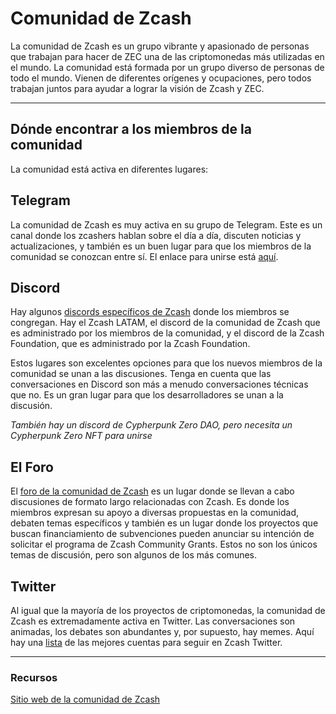 # Comunidad de Zcash

La comunidad de Zcash es un grupo vibrante y apasionado de personas que trabajan para hacer de ZEC una de las criptomonedas más utilizadas en el mundo. La comunidad está formada por un grupo diverso de personas de todo el mundo. Vienen de diferentes orígenes y ocupaciones, pero todos trabajan juntos para ayudar a lograr la visión de Zcash y ZEC.

----

## Dónde encontrar a los miembros de la comunidad

La comunidad está activa en diferentes lugares:

## Telegram

La comunidad de Zcash es muy activa en su grupo de Telegram. Este es un canal donde los zcashers hablan sobre el día a día, discuten noticias y actualizaciones, y también es un buen lugar para que los miembros de la comunidad se conozcan entre sí. El enlace para unirse está [aquí](https://t.me/Zcash_Community).

## Discord

Hay algunos [discords específicos de Zcash](https://www.notion.so/zechub/Social-Media-Links-05b9df645af54de7a1989d9c4ccc4d05) donde los miembros se congregan. Hay el Zcash LATAM, el discord de la comunidad de Zcash que es administrado por los miembros de la comunidad, y el discord de la Zcash Foundation, que es administrado por la Zcash Foundation.

Estos lugares son excelentes opciones para que los nuevos miembros de la comunidad se unan a las discusiones. Tenga en cuenta que las conversaciones en Discord son más a menudo conversaciones técnicas que no. Es un gran lugar para que los desarrolladores se unan a la discusión.

*También hay un discord de Cypherpunk Zero DAO, pero necesita un Cypherpunk Zero NFT para unirse*

## El Foro

El [foro de la comunidad de Zcash](https://forum.zcashcommunity.com/) es un lugar donde se llevan a cabo discusiones de formato largo relacionadas con Zcash. Es donde los miembros expresan su apoyo a diversas propuestas en la comunidad, debaten temas específicos y también es un lugar donde los proyectos que buscan financiamiento de subvenciones pueden anunciar su intención de solicitar el programa de Zcash Community Grants. Estos no son los únicos temas de discusión, pero son algunos de los más comunes.

## Twitter

Al igual que la mayoría de los proyectos de criptomonedas, la comunidad de Zcash es extremadamente activa en Twitter. Las conversaciones son animadas, los debates son abundantes y, por supuesto, hay memes. Aquí hay una [lista](https://www.notion.so/zechub/Social-Media-Links-05b9df645af54de7a1989d9c4ccc4d05) de las mejores cuentas para seguir en Zcash Twitter.

----

### Recursos

[Sitio web de la comunidad de Zcash](https://www.zcashcommunity.com/)
